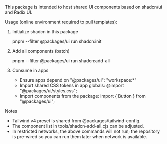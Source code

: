 This package is intended to host shared UI components based on shadcn/ui and Radix UI.

Usage (online environment required to pull templates):

1) Initialize shadcn in this package

   pnpm --filter @packages/ui run shadcn:init

2) Add all components (batch)

   pnpm --filter @packages/ui run shadcn:add-all

3) Consume in apps

   - Ensure apps depend on "@packages/ui": "workspace:*"
   - Import shared CSS tokens in app globals:
     @import "@packages/ui/styles.css";
   - Import components from the package:
     import { Button } from "@packages/ui";

Notes
- Tailwind v4 preset is shared from @packages/tailwind-config.
- The component list in tools/shadcn-add-all.cjs can be adjusted.
- In restricted networks, the above commands will not run; the repository is pre-wired so you can run them later when network is available.
